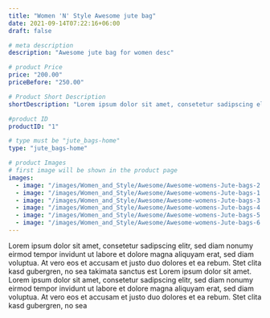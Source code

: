 ```yaml
---
title: "Women 'N' Style Awesome jute bag"
date: 2021-09-14T07:22:16+06:00
draft: false

# meta description
description: "Awesome jute bag for women desc"

# product Price
price: "200.00"
priceBefore: "250.00"

# Product Short Description
shortDescription: "Lorem ipsum dolor sit amet, consetetur sadipscing elitr, sed diam nonumy eirmod tempor invidunt ut"

#product ID
productID: "1"

# type must be "jute_bags-home"
type: "jute_bags-home"

# product Images
# first image will be shown in the product page
images:
  - image: "/images/Women_and_Style/Awesome/Awesome-womens-Jute-bags-2.png"
  - image: "/images/Women_and_Style/Awesome/Awesome-womens-Jute-bags-1.png"
  - image: "/images/Women_and_Style/Awesome/Awesome-womens-Jute-bags-3.png"
  - image: "/images/Women_and_Style/Awesome/Awesome-womens-Jute-bags-4.png"
  - image: "/images/Women_and_Style/Awesome/Awesome-womens-Jute-bags-5.jpg"
  - image: "/images/Women_and_Style/Awesome/Awesome-womens-Jute-bags-6.jpg"
---
```


Lorem ipsum dolor sit amet, consetetur sadipscing elitr, sed diam nonumy eirmod tempor invidunt ut labore et dolore magna aliquyam erat, sed diam voluptua. At vero eos et accusam et justo duo dolores et ea rebum. Stet clita kasd gubergren, no sea takimata sanctus est Lorem ipsum dolor sit amet. Lorem ipsum dolor sit amet, consetetur sadipscing elitr, sed diam nonumy eirmod tempor invidunt ut labore et dolore magna aliquyam erat, sed diam voluptua. At vero eos et accusam et justo duo dolores et ea rebum. Stet clita kasd gubergren, no sea
